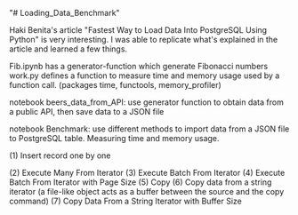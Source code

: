 "# Loading_Data_Benchmark" 

Haki Benita's article "Fastest Way to Load Data Into PostgreSQL Using Python" is very interesting. I was able to replicate what's explained in the article and learned a few things.

Fib.ipynb has a generator-function which generate Fibonacci numbers
work.py defines a function to measure time and memory usage used by a function call. (packages time, functools, memory_profiler)

notebook beers_data_from_API: use generator function to obtain data from a public API, then save data to a JSON file

notebook Benchmark: use different methods to import data from a JSON file to PostgreSQL table. Measuring time and memory usage. 

(1) Insert record one by one

(2) Execute Many From Iterator
(3) Execute Batch From Iterator
(4) Execute Batch From Iterator with Page Size
(5) Copy
(6) Copy data from a string iterator (a file-like object acts as a buffer between the source and the copy command)
(7) Copy Data From a String Iterator with Buffer Size
